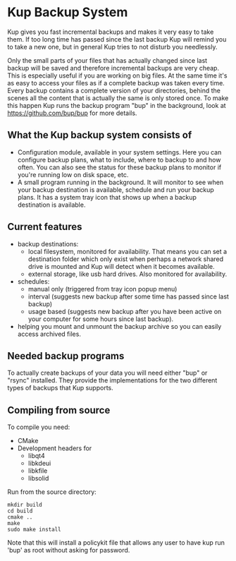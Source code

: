 # Kup Backup System #

Kup gives you fast incremental backups and makes it very easy to take them. If too long time has
passed since the last backup Kup will remind you to take a new one, but in general Kup tries to
not disturb you needlessly.

Only the small parts of your files that has actually changed since last backup will be saved
and therefore incremental backups are very cheap. This is especially useful if you are working on
big files.
At the same time it's as easy to access your files as if a complete backup was taken every time.
Every backup contains a complete version of your directories, behind the scenes all the content
that is actually the same is only stored once. To make this happen Kup runs the backup program
"bup" in the background, look at https://github.com/bup/bup for more details.

## What the Kup backup system consists of ##
- Configuration module, available in your system settings. Here you can configure backup plans,
  what to include, where to backup to and how often. You can also see the status for these
  backup plans to monitor if you're running low on disk space, etc.
- A small program running in the background. It will monitor to see when your backup destination
  is available, schedule and run your backup plans. It has a system tray icon that shows up when
  a backup destination is available.

## Current features ##
- backup destinations:
  - local filesystem, monitored for availability. That means you can set a destination folder
    which only exist when perhaps a network shared drive is mounted and Kup will detect when it becomes available.
  - external storage, like usb hard drives. Also monitored for availability.
- schedules:
  - manual only (triggered from tray icon popup menu)
  - interval (suggests new backup after some time has passed since last backup)
  - usage based (suggests new backup after you have been active on your computer for some hours since last backup).
- helping you mount and unmount the backup archive so you can easily access archived files.

## Needed backup programs ##

To actually create backups of your data you will need either "bup" or "rsync" installed. They
provide the implementations for the two different types of backups that Kup supports.

## Compiling from source ##
To compile you need:
- CMake
- Development headers for
  - libqt4
  - libkdeui
  - libkfile
  - libsolid

Run from the source directory:
```
mkdir build
cd build
cmake ..
make
sudo make install
```

Note that this will install a policykit file that allows any user to have kup run 'bup' as root without asking for password.

